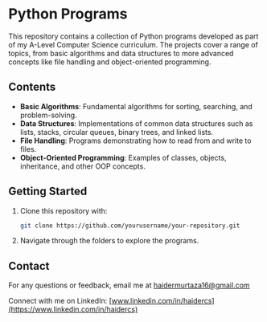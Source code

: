 # Python Programs

This repository contains a collection of Python programs developed as part of my A-Level Computer Science curriculum. The projects cover a range of topics, from basic algorithms and data structures to more advanced concepts like file handling and object-oriented programming.

## Contents

- **Basic Algorithms**: Fundamental algorithms for sorting, searching, and problem-solving.
- **Data Structures**: Implementations of common data structures such as lists, stacks, circular queues, binary trees, and linked lists.
- **File Handling**: Programs demonstrating how to read from and write to files.
- **Object-Oriented Programming**: Examples of classes, objects, inheritance, and other OOP concepts.

## Getting Started

1. Clone this repository with:

    ```bash
    git clone https://github.com/yourusername/your-repository.git
    ```

2. Navigate through the folders to explore the programs.

## Contact

For any questions or feedback, email me at [haidermurtaza16@gmail.com](mailto:haidermurtaza16@gmail.com)

Connect with me on LinkedIn: [www.linkedin.com/in/haidercs](https://www.linkedin.com/in/haidercs)
